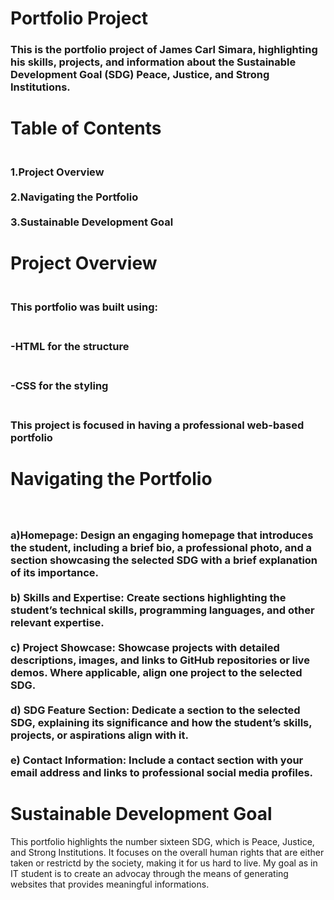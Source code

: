 <h1>Portfolio Project</h1>
<h3>This is the portfolio project of James Carl Simara, highlighting his skills, projects, and information about the Sustainable Development Goal (SDG) Peace, Justice, and Strong Institutions.</h3>

<h1>Table of Contents</h1>
<h3><br>1.Project Overview</br>
<br>2.Navigating the Portfolio</br>
<br>3.Sustainable Development Goal</br></h3>

<h1>Project Overview</h1>
<h3><br>This portfolio was built using:</br></h3>
    <h3><br>-HTML for the structure</br></h3>
    <h3><br>-CSS for the styling</br></h3>
<h3><br>This project is focused in having a professional web-based portfolio</br></h3>

<h1>Navigating the Portfolio</h1>
<h3><br> 
<br>a)Homepage:
Design an engaging homepage that introduces the student, including a brief bio, a professional
photo, and a section showcasing the selected SDG with a brief explanation of its importance.</br>
<br>b) Skills and Expertise:
Create sections highlighting the student’s technical skills, programming languages, and other
relevant expertise.</br>
<br>c) Project Showcase:
Showcase projects with detailed descriptions, images, and links to GitHub repositories or live
demos. Where applicable, align one project to the selected SDG.</br>
<br>d) SDG Feature Section:
Dedicate a section to the selected SDG, explaining its significance and how the student’s skills,
projects, or aspirations align with it.</br>
<br>e) Contact Information:
Include a contact section with your email address and links to professional social media profiles.</br></h3>

<h1>Sustainable Development Goal</h1>
This portfolio highlights the number sixteen SDG, which is Peace, Justice, and Strong Institutions. It focuses on the overall human rights that are either taken or restrictd by the society, making it for us hard to live. My goal as in IT student is to create an advocay through the means of generating websites that provides meaningful informations.

